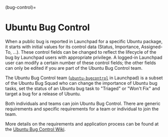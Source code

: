 (bug-control)=
# Ubuntu Bug Control

When a public bug is reported in Launchpad for a specific Ubuntu package, it starts with initial values for
its control data (Status, Importance, Assigned-To, ...). These control fields can be changed to reflect the
lifecycle of the bug by Launchpad users with appropriate privilege. A logged-in Launchpad user can modify
a certain number of these control fields; the other fields can only be edited if you are part of the
Ubuntu Bug Control team.

The Ubuntu Bug Control team ([`ubuntu-bugcontrol`](https://launchpad.net/~ubuntu-bugcontrol) in Launchpad)
is a subset of the Ubuntu Bug Squad who can change the importance of Ubuntu bug tasks, set the status
of an Ubuntu bug task to "Triaged" or "Won't Fix" and target a bug for a release of Ubuntu.

Both individuals and teams can join Ubuntu Bug Control. There are generic requirements and specific requirements
for a team or individual to join the team.

More details on the requirements and application process can be found at the [Ubuntu Bug Control Wiki](https://wiki.ubuntu.com/UbuntuBugControl).